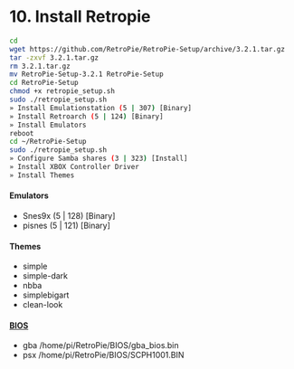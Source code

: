 # 10. Install Retropie

```bash
cd
wget https://github.com/RetroPie/RetroPie-Setup/archive/3.2.1.tar.gz
tar -zxvf 3.2.1.tar.gz
rm 3.2.1.tar.gz
mv RetroPie-Setup-3.2.1 RetroPie-Setup
cd RetroPie-Setup
chmod +x retropie_setup.sh
sudo ./retropie_setup.sh
» Install Emulationstation (5 | 307) [Binary]
» Install Retroarch (5 | 124) [Binary]
» Install Emulators
reboot
cd ~/RetroPie-Setup
sudo ./retropie_setup.sh
» Configure Samba shares (3 | 323) [Install]
» Install XBOX Controller Driver
» Install Themes
```

#### Emulators

- Snes9x (5 | 128) [Binary]
- pisnes  (5 | 121) [Binary]
 
#### Themes

- simple
- simple-dark
- nbba
- simplebigart
- clean-look

#### [BIOS](https://github.com/RetroPie/RetroPie-Setup/wiki/BIOS-setup-for-RetroPie)

- gba /home/pi/RetroPie/BIOS/gba_bios.bin
- psx /home/pi/RetroPie/BIOS/SCPH1001.BIN
